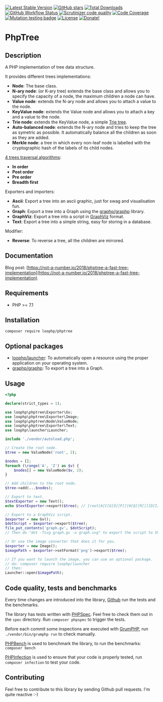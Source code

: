 [![Latest Stable Version](https://img.shields.io/packagist/v/loophp/phptree.svg?style=flat-square)](https://packagist.org/packages/loophp/phptree)
 [![GitHub stars](https://img.shields.io/github/stars/loophp/phptree.svg?style=flat-square)](https://packagist.org/packages/loophp/phptree)
 [![Total Downloads](https://img.shields.io/packagist/dt/loophp/phptree.svg?style=flat-square)](https://packagist.org/packages/loophp/phptree)
 [![GitHub Workflow Status](https://img.shields.io/github/workflow/status/loophp/phptree/Continuous%20Integration?style=flat-square)](https://github.com/loophp/phptree/actions)
 [![Scrutinizer code quality](https://img.shields.io/scrutinizer/quality/g/loophp/phptree/master.svg?style=flat-square)](https://scrutinizer-ci.com/g/loophp/phptree/?branch=master)
 [![Code Coverage](https://img.shields.io/scrutinizer/coverage/g/loophp/phptree/master.svg?style=flat-square)](https://scrutinizer-ci.com/g/loophp/phptree/?branch=master)
 [![Mutation testing badge](https://badge.stryker-mutator.io/github.com/loophp/phptree/master)](https://stryker-mutator.github.io)
 [![License](https://img.shields.io/packagist/l/loophp/phptree.svg?style=flat-square)](https://packagist.org/packages/loophp/phptree)
 [![Donate!](https://img.shields.io/badge/Donate-Paypal-brightgreen.svg?style=flat-square)](https://paypal.me/loophp)
 
# PhpTree

## Description

A PHP implementation of tree data structure.

It provides different trees implementations:
* **Node**: The base class.
* **N-ary node**: (or K-ary tree) extends the base class and allows you to specify the capacity of a node, the maximum children a node can have.
* **Value node**: extends the N-ary node and allows you to attach a value to the node.
* **KeyValue node**: extends the Value node and allows you to attach a key and a value to the node.
* **Trie node**: extends the KeyValue node, a simple [Trie tree](https://en.wikipedia.org/wiki/Trie).
* **Auto-balanced node**: extends the N-ary node and tries to keep the tree as symetric as possible. It automatically balance all the children as soon as they are added.
* **Merkle node**: a tree in which every non-leaf node is labelled with the cryptographic hash of the labels of its child nodes.

[4 trees traversal algorithms](https://en.wikipedia.org/wiki/Tree_traversal):
* **In order**
* **Post order**
* **Pre order**
* **Breadth first**

Exporters and importers:
* **Ascii**: Export a tree into an ascii graphic, just for swag and visualisation fun.
* **Graph**: Export a tree into a Graph using the [graphp/graphp](https://github.com/graphp/graph) library.
* **GraphViz**: Export a tree into a script in [GraphViz](http://www.graphviz.org/) format.
* **Text**: Export a tree into a simple string, easy for storing in a database.

Modifier:
* **Reverse**: To reverse a tree, all the children are mirrored.

## Documentation

Blog post: [https://not-a-number.io/2018/phptree-a-fast-tree-implementation](https://not-a-number.io/2018/phptree-a-fast-tree-implementation)

## Requirements

* PHP >= 7.1

## Installation

```composer require loophp/phptree```

## Optional packages

* [loophp/launcher](https://github.com/loophp/launcher): To automatically open a resource using the proper application on your operating system.
* [graphp/graphp](https://github.com/graphp/graph): To export a tree into a Graph.

## Usage

```php
<?php

declare(strict_types = 1);

use loophp\phptree\Exporter\Gv;
use loophp\phptree\Exporter\Image;
use loophp\phptree\Node\ValueNode;
use loophp\phptree\Exporter\Text;
use loophp\launcher\Launcher;

include './vendor/autoload.php';

// Create the root node.
$tree = new ValueNode('root', 2);

$nodes = [];
foreach (\range('A', 'Z') as $v) {
    $nodes[] = new ValueNode($v, 2);
}

// Add children to the root node.
$tree->add(...$nodes);

// Export to text.
$textExporter = new Text();
echo $textExporter->export($tree); // [root[A[C[G[O][P]][H[Q][R]]][D[I[S][T]][J[U][V]]]][B[E[K[W][X]][L[Y][Z]]][F[M][N]]]]⏎

// Export to a GraphViz script.
$exporter = new Gv();
$dotScript = $exporter->export($tree);
file_put_contents('graph.gv', $dotScript);
// Then do "dot -Tsvg graph.gv -o graph.svg" to export the script to SVG.

// Or use the image converter that does it for you.
$exporter = new Image();
$imagePath = $exporter->setFormat('png')->export($tree);

// If you want to launch the image, you can use an optional package.
// do: composer require loophp/launcher
// then:
Launcher::open($imagePath);
```

## Code quality, tests and benchmarks

Every time changes are introduced into the library, [Github](https://github.com/loophp/phptree/actions) run the tests and the benchmarks.

The library has tests written with [PHPSpec](http://www.phpspec.net/).
Feel free to check them out in the `spec` directory. Run `composer phpspec` to trigger the tests.

Before each commit some inspections are executed with [GrumPHP](https://github.com/phpro/grumphp), run `./vendor/bin/grumphp run` to check manually.

[PHPBench](https://github.com/phpbench/phpbench) is used to benchmark the library, to run the benchmarks: `composer bench`

[PHPInfection](https://github.com/infection/infection) is used to ensure that your code is properly tested, run `composer infection` to test your code.

## Contributing

Feel free to contribute to this library by sending Github pull requests. I'm quite reactive :-)

